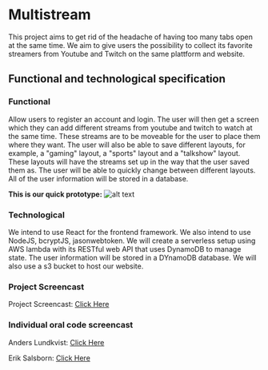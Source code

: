 # Multistream

This project aims to get rid of the headache of having too many tabs open at the same time. We aim to give users the possibility to collect its favorite streamers from Youtube and Twitch on the same plattform and website.

## Functional and technological specification

### Functional

Allow users to register an account and login. The user will then get a screen which they can add different streams from youtube and twitch to watch at the same time. These streams are to be moveable for the user to place them where they want. The user will also be able to save different layouts, for example, a "gaming" layout, a "sports" layout and a "talkshow" layout. These layouts will have the streams set up in the way that the user saved them as. The user will be able to quickly change between different layouts. All of the user information will be stored in a database.

**This is our quick prototype:**
![alt text](https://cdn.discordapp.com/attachments/712218313396060281/961188710043508746/unknown.png)

### Technological

We intend to use React for the frontend framework. We also intend to use NodeJS, bcryptJS, jasonwebtoken. We will create a serverless setup using AWS lambda with its RESTful web API that uses DynamoDB to manage state. The user information will be stored in a DYnamoDB database. We will also use a s3 bucket to host our website.

### Project Screencast

Project Screencast: [Click Here](https://youtu.be/cKFGyBlBQqk)

### Individual oral code screencast

Anders Lundkvist: [Click Here](https://youtu.be/xyVFqTWphyo)

Erik Salsborn: [Click Here](https://youtu.be/oAYUOCNWOHY)
